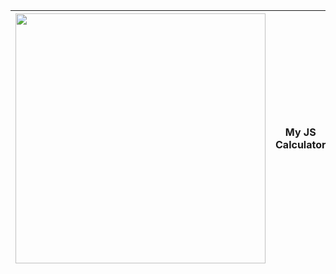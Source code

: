 <img src="https://i.imgur.com/qqKSzjs.png" width="400"/> | My JS Calculator
:-----------------------------------------------------------------------:|:-------------------------:
